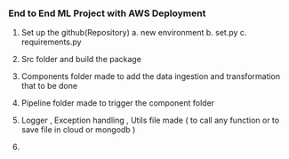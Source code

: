 ### End to End ML Project with AWS Deployment

1. Set up the github(Repository)
    a. new environment
    b. set.py
    c. requirements.py

2. Src folder and build the package
3. Components folder made to add the data ingestion and transformation that to be done 
4. Pipeline folder made to trigger the component folder
5. Logger  , Exception handling , Utils file made ( to call any function or to save file in cloud or mongodb )

6. 